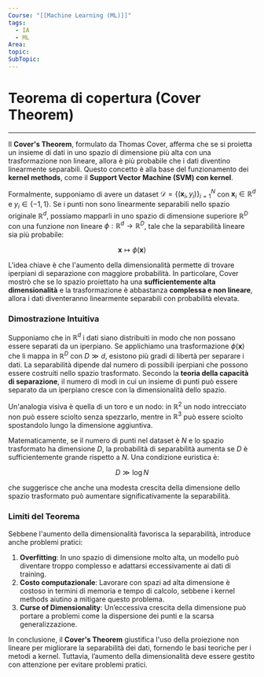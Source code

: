 ```yaml
---
Course: "[[Machine Learning (ML)]]"
tags:
  - IA
  - ML
Area: 
topic: 
SubTopic:
---
```

# Teorema di copertura (Cover Theorem)
---
Il **Cover's Theorem**, formulato da Thomas Cover, afferma che se si proietta un insieme di dati in uno spazio di dimensione più alta con una trasformazione non lineare, allora è più probabile che i dati diventino linearmente separabili. Questo concetto è alla base del funzionamento dei **kernel methods**, come il **Support Vector Machine (SVM) con kernel**.

Formalmente, supponiamo di avere un dataset $\mathcal{D} = \{ (\mathbf{x}_i, y_i) \}_{i=1}^{N}$ con $\mathbf{x}_i \in \mathbb{R}^d$ e $y_i \in \{-1, 1\}$. Se i punti non sono linearmente separabili nello spazio originale $\mathbb{R}^d$, possiamo mapparli in uno spazio di dimensione superiore $\mathbb{R}^D$ con una funzione non lineare $\phi: \mathbb{R}^d \to \mathbb{R}^D$, tale che la separabilità lineare sia più probabile:

$$
\mathbf{x} \mapsto \phi(\mathbf{x})
$$

L'idea chiave è che l'aumento della dimensionalità permette di trovare iperpiani di separazione con maggiore probabilità. In particolare, Cover mostrò che se lo spazio proiettato ha una **sufficientemente alta dimensionalità** e la trasformazione è abbastanza **complessa e non lineare**, allora i dati diventeranno linearmente separabili con probabilità elevata.

### Dimostrazione Intuitiva

Supponiamo che in $\mathbb{R}^d$ i dati siano distribuiti in modo che non possano essere separati da un iperpiano. Se applichiamo una trasformazione $\phi(\mathbf{x})$ che li mappa in $\mathbb{R}^D$ con $D \gg d$, esistono più gradi di libertà per separare i dati. La separabilità dipende dal numero di possibili iperpiani che possono essere costruiti nello spazio trasformato. Secondo la **teoria della capacità di separazione**, il numero di modi in cui un insieme di punti può essere separato da un iperpiano cresce con la dimensionalità dello spazio.

Un'analogia visiva è quella di un toro e un nodo: in $\mathbb{R}^2$ un nodo intrecciato non può essere sciolto senza spezzarlo, mentre in $\mathbb{R}^3$ può essere sciolto spostandolo lungo la dimensione aggiuntiva.

Matematicamente, se il numero di punti nel dataset è $N$ e lo spazio trasformato ha dimensione $D$, la probabilità di separabilità aumenta se $D$ è sufficientemente grande rispetto a $N$. Una condizione euristica è:

$$
D \gg \log N
$$

che suggerisce che anche una modesta crescita della dimensione dello spazio trasformato può aumentare significativamente la separabilità.


### Limiti del Teorema

Sebbene l'aumento della dimensionalità favorisca la separabilità, introduce anche problemi pratici:

1. **Overfitting**: In uno spazio di dimensione molto alta, un modello può diventare troppo complesso e adattarsi eccessivamente ai dati di training.
2. **Costo computazionale**: Lavorare con spazi ad alta dimensione è costoso in termini di memoria e tempo di calcolo, sebbene i kernel methods aiutino a mitigare questo problema.
3. **Curse of Dimensionality**: Un’eccessiva crescita della dimensione può portare a problemi come la dispersione dei punti e la scarsa generalizzazione.

In conclusione, il **Cover's Theorem** giustifica l'uso della proiezione non lineare per migliorare la separabilità dei dati, fornendo le basi teoriche per i metodi a kernel. Tuttavia, l’aumento della dimensionalità deve essere gestito con attenzione per evitare problemi pratici.
